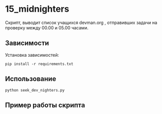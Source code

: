 # 15_midnighters
Скрипт, выводит список учащихся devman.org , отправивших задачи на проверку между 00.00 и 05.00 часами.

## Зависимости
Установка зависимостей:

    pip install -r requirements.txt
  
## Использование

    python seek_dev_nighters.py

## Пример работы скрипта

